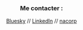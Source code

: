 <h3 align="center">Me contacter :</h3>
<p align="center">
<a href="https://bsky.app/profile/verzuli.bsky.social" target="blank">Bluesky</a> //
  <a href="https://www.linkedin.com/in/nicolas-attard-2876112a/" target="blank">LinkedIn</a> //
<a href="https://www.nacorp.fr" target="blank">nacorp</a>
</p>

